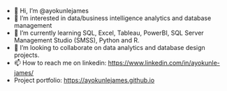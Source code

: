- 👋 Hi, I’m @ayokunlejames
- 👀 I’m interested in data/business intelligence analytics and database management
- 🌱 I’m currently learning SQL, Excel, Tableau, PowerBI, SQL Server Management Studio (SMSS), Python and R.
- 💞️ I’m looking to collaborate on data analytics and database design projects.
- 📫 How to reach me on linkedin: https://www.linkedin.com/in/ayokunle-james/
- Project portfolio: https://ayokunlejames.github.io
<!---
ayokunlejames/ayokunlejames is a ✨ special ✨ repository because its `README.md` (this file) appears on your GitHub profile.
You can click the Preview link to take a look at your changes.
--->
